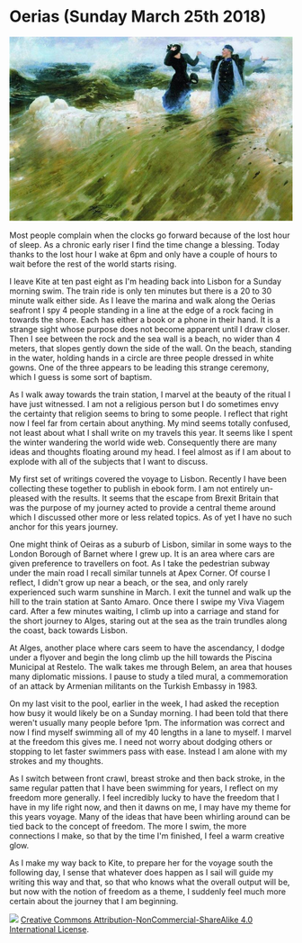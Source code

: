 # Oerias (Sunday March 25th 2018) #

![*What a Freedom (1903) Ilya Repin*](../images/WhatAFreedom.jpg "What A Freedom")

Most people complain when the clocks go forward because of the lost hour of sleep. As a chronic early riser I find the time change a blessing. Today thanks to the lost hour I wake at 6pm and only have a couple of hours to wait before the rest of the world starts rising.

I leave Kite at ten past eight as I'm heading back into Lisbon for a Sunday morning swim. The train ride is only ten minutes but there is a 20 to 30 minute walk either side. As I leave the marina and walk along the Oerias seafront I spy 4 people standing in a line at the edge of a rock facing in towards the shore. Each has either a book or a phone in their hand. It is a strange sight whose purpose does not become apparent until I draw closer. Then I see between the rock and the sea wall is a beach, no wider than 4 meters, that slopes gently down the side of the wall. On the beach, standing in the water, holding hands in a circle are three people dressed in white gowns. One of the three appears to be leading this strange ceremony, which I guess is some sort of baptism. 

As I walk away towards the train station, I marvel at the beauty of the ritual I have just witnessed. I am not a religious person but I do sometimes envy the certainty that religion seems to bring to some people. I reflect that right now I feel far from certain about anything. My mind seems totally confused, not least about what I shall write on my travels this year. It seems like I spent the winter wandering the world wide web. Consequently there are many ideas and thoughts floating around my head. I feel almost as if I am about to explode with all of the subjects that I want to discuss.

My first set of writings covered the voyage to Lisbon. Recently I have been collecting these together to publish in ebook form. I am not entirely un-pleased with the results. It seems that the escape from Brexit Britain that was the purpose of my journey acted to provide a central theme around which I discussed other more or less related topics. As of yet I have no such anchor for this years journey.

One might think of Oeiras as a suburb of Lisbon, similar in some ways to the London Borough of Barnet where I grew up. It is an area where cars are given preference to travellers on foot. As I take the pedestrian subway under the main road I recall similar tunnels at Apex Corner. Of course I reflect, I didn't grow up near a beach, or the sea, and only rarely experienced such warm sunshine in March. I exit the tunnel and walk up the hill to the train station at Santo Amaro. Once there I swipe my Viva Viagem card. After a few minutes waiting, I climb up into a carriage and stand for the short journey to Alges, staring out at the sea as the train trundles along the coast, back towards Lisbon.

At Alges, another place where cars seem to have the ascendancy, I dodge under a flyover and begin the long climb up the hill towards the Piscina Municipal at Restelo. The walk takes me through Belem, an area that houses many diplomatic missions. I pause to study a tiled mural, a commemoration of an attack by Armenian militants on the Turkish Embassy in 1983.  

On my last visit to the pool, earlier in the week, I had asked the reception how busy it would likely be on a Sunday morning. I had been told that there weren't usually many people before 1pm. The information was correct and now I find myself swimming all of my 40 lengths in a lane to myself. I marvel at the freedom this gives me. I need not worry about dodging others or stopping to let faster swimmers pass with ease. Instead I am alone with my strokes and my thoughts.

As I switch between front crawl, breast stroke and then back stroke, in the same regular patten that I have been swimming for years, I reflect on my freedom more generally. I feel incredibly lucky to have the freedom that I have in my life right now, and then it dawns on me, I may have my theme for this years voyage. Many of the ideas that have been whirling around can be tied back to the concept of freedom. The more I swim, the more connections I make, so that by the time I'm finished, I feel a warm creative glow.

As I make my way back to Kite, to prepare her for the voyage south the following day, I sense that whatever does happen as I sail will guide my writing this way and that, so that who knows what the overall output will be, but now with the notion of freedom as a theme, I suddenly feel much more certain about the journey that I am beginning.
  
![](https://i.creativecommons.org/l/by-nc-sa/4.0/88x31.png)
[Creative Commons Attribution-NonCommercial-ShareAlike 4.0 International License](href="http://creativecommons.org/licenses/by-nc-sa/4.0/). 


